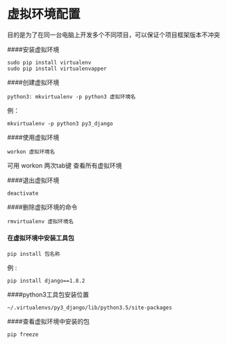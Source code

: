 # 虚拟环境配置


目的是为了在同一台电脑上开发多个不同项目，可以保证个项目框架版本不冲突

####安装虚拟环境
```
sudo pip install virtualenv
sudo pip install virtualenvapper
```

####创建虚拟环境
```
python3: mkvirtualenv -p python3 虚拟环境名
```
例： 
```
mkvirtualenv -p python3 py3_django
```
####使用虚拟环境
```
workon 虚拟环境名
```
可用 workon 两次tab键 查看所有虚拟环境

####退出虚拟环境
```
deactivate
```

####删除虚拟环境的命令
```
rmvirtualenv 虚拟环境名
```

#### 在虚拟环境中安装工具包
```
pip install 包名称
```
例 :
```
pip install django==1.8.2
```

####python3工具包安装位置 
```
~/.virtualenvs/py3_django/lib/python3.5/site-packages
```


####查看虚拟环境中安装的包
```
pip freeze
```
